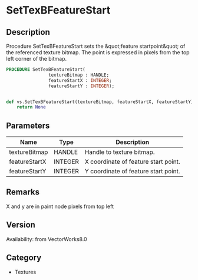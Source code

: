 # SetTexBFeatureStart

## Description
Procedure SetTexBFeatureStart sets the &amp;quot;feature startpoint&amp;quot; of the referenced texture bitmap.  The point is expressed in pixels from the top left corner of the bitmap.

```pascal
PROCEDURE SetTexBFeatureStart(
				textureBitmap : HANDLE;
				featureStartX : INTEGER;
				featureStartY : INTEGER);
```

```python

def vs.SetTexBFeatureStart(textureBitmap, featureStartX, featureStartY):
    return None
```

## Parameters
|Name|Type|Description|
|---|---|---|
|textureBitmap|HANDLE|Handle to texture bitmap.|
|featureStartX|INTEGER|X coordinate of feature start point.|
|featureStartY|INTEGER|Y coordinate of feature start point.|

## Remarks
X and y are in paint node pixels from top left

## Version
Availability: from VectorWorks8.0
## Category
* Textures

